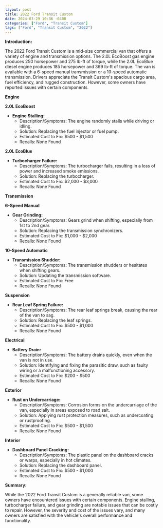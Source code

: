 ```yaml
---
layout: post
title: 2022 Ford Transit Custom
date: 2024-03-29 10:36 -0400
categories: ["Ford", "Transit Custom"]
tags: ["Ford", "Transit Custom", "2022"]
---
```

**Introduction:**

The 2022 Ford Transit Custom is a mid-size commercial van that offers a variety of engine and transmission options. The 2.0L EcoBoost gas engine produces 250 horsepower and 275 lb-ft of torque, while the 2.0L EcoBlue diesel engine produces 185 horsepower and 369 lb-ft of torque. The van is available with a 6-speed manual transmission or a 10-speed automatic transmission. Drivers appreciate the Transit Custom's spacious cargo area, fuel efficiency, and rugged construction. However, some owners have reported issues with certain components.

**Engine**

**2.0L EcoBoost**

* **Engine Stalling:**
    * Description/Symptoms: The engine randomly stalls while driving or idling.
    * Solution: Replacing the fuel injector or fuel pump.
    * Estimated Cost to Fix: $500 - $1,500
    * Recalls: None Found

**2.0L EcoBlue**

* **Turbocharger Failure:**
    * Description/Symptoms: The turbocharger fails, resulting in a loss of power and increased smoke emissions.
    * Solution: Replacing the turbocharger.
    * Estimated Cost to Fix: $2,000 - $3,000
    * Recalls: None Found

**Transmission**

**6-Speed Manual**

* **Gear Grinding:**
    * Description/Symptoms: Gears grind when shifting, especially from 1st to 2nd gear.
    * Solution: Replacing the transmission synchronizers.
    * Estimated Cost to Fix: $1,000 - $2,000
    * Recalls: None Found

**10-Speed Automatic**

* **Transmission Shudder:**
    * Description/Symptoms: The transmission shudders or hesitates when shifting gears.
    * Solution: Updating the transmission software.
    * Estimated Cost to Fix: Free
    * Recalls: None Found

**Suspension**

* **Rear Leaf Spring Failure:**
    * Description/Symptoms: The rear leaf springs break, causing the rear of the van to sag.
    * Solution: Replacing the leaf springs.
    * Estimated Cost to Fix: $500 - $1,000
    * Recalls: None Found

**Electrical**

* **Battery Drain:**
    * Description/Symptoms: The battery drains quickly, even when the van is not in use.
    * Solution: Identifying and fixing the parasitic draw, such as faulty wiring or a malfunctioning accessory.
    * Estimated Cost to Fix: $200 - $500
    * Recalls: None Found

**Exterior**

* **Rust on Undercarriage:**
    * Description/Symptoms: Corrosion forms on the undercarriage of the van, especially in areas exposed to road salt.
    * Solution: Applying rust protection measures, such as undercoating or rustproofing.
    * Estimated Cost to Fix: $500 - $1,500
    * Recalls: None Found

**Interior**

* **Dashboard Panel Cracking:**
    * Description/Symptoms: The plastic panel on the dashboard cracks or warps, especially in hot climates.
    * Solution: Replacing the dashboard panel.
    * Estimated Cost to Fix: $500 - $1,000
    * Recalls: None Found

**Summary:**

While the 2022 Ford Transit Custom is a generally reliable van, some owners have encountered issues with certain components. Engine stalling, turbocharger failure, and gear grinding are notable issues that can be costly to repair. However, the severity and cost of the issues vary, and many owners are satisfied with the vehicle's overall performance and functionality.
